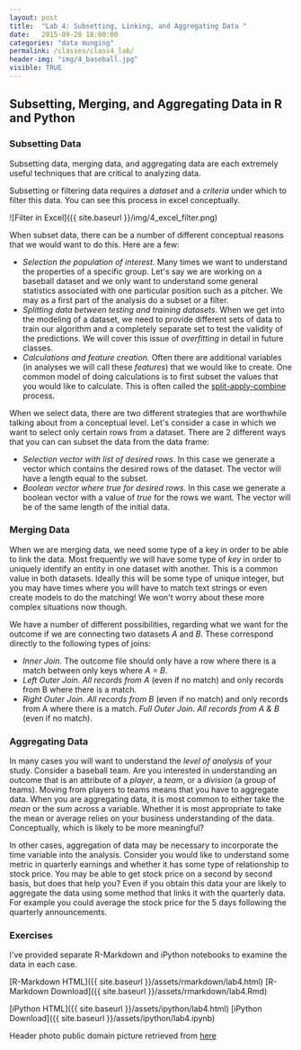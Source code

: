 ```yaml
---
layout: post
title:  "Lab 4: Subsetting, Linking, and Aggregating Data "
date:   2015-09-28 18:00:00
categories: "data munging"
permalink: /classes/class4_lab/
header-img: "img/4_baseball.jpg"
visible: TRUE
---
```


## Subsetting, Merging, and Aggregating Data in R and Python

### Subsetting Data
Subsetting data, merging data, and aggregating data are each extremely useful techniques that are critical to analyzing data.  

Subsetting or filtering data requires a *dataset* and a *criteria* under which to filter this data.  You can see this process in excel conceptually. 

![Filter in Excel]({{ site.baseurl }}/img/4_excel_filter.png) 

When subset data, there can be a number of different conceptual reasons that we would want to do this.  Here are a few:
* *Selection the population of interest*.  Many times we want to understand the properties of a specific group.  Let's say we are working on a baseball dataset and we only want to understand some general statistics associated with one particular position such as a pitcher.  We may as a first part of the analysis do a subset or a filter.  
* *Splitting data between testing and training datasets*.  When we get into the modeling of a dataset, we need to provide different sets of data to train our algorithm and a completely separate set to test the validity of the predictions.  We will cover this issue of *overfitting* in detail in future classes.
* *Calculations and feature creation.* Often there are additional variables (in analyses we will call these *features*) that we would like to create.  One common model of doing calculations is to first subset the values that you would like to calculate.  This is often called the [split-apply-combine](https://ramnathv.github.io/pycon2014-r/explore/sac.html) process.  

When we select data, there are two different strategies that are worthwhile talking about from a conceptual level.  Let's consider a case in which we want to select only certain rows from a dataset.  There are 2 different ways that you can can subset the data from the data frame:
* *Selection vector with list of desired rows*. In this case we generate a vector which contains the desired rows of the dataset.  The vector will have a length equal to the subset.
* *Boolean vector where true for desired rows*.  In this case we generate a boolean vector with a value of *true* for the rows we want.  The vector will be of the same length of the initial data. 

### Merging Data
When we are merging data, we need some type of a key in order to be able to link the data. Most frequently we will have some type of *key* in order to uniquely identify an entity in one dataset with another.  This is a common value in both datasets.  Ideally this will be some type of unique integer, but you may have times where you will have to match text strings or even create models to do the matching!  We won't worry about these more complex situations now though. 

We have a number of different possibilities, regarding what we want for the outcome if we are connecting two datasets *A* and *B*.  These correspond directly to the following types of joins:

* *Inner Join*. The outcome file should only have a row where there is a match between only keys where *A = B*.
* *Left Outer Join*.  *All records from A* (even if no match) and only records from B where there is a match.
*  *Right Outer Join*.  *All records from B* (even if no match) and only records from A where there is a match.
  *Full Outer Join*.  *All records from A & B* (even if no match).

### Aggregating Data
In many cases you will want to understand the *level of analysis* of your study.  Consider a baseball team.  Are you interested in understanding an outcome that is an attribute of a *player*, a *team*, or a *division* (a group of teams).  Moving from players to teams means that you have to aggregate data.  When you are aggregating data, it is most common to either take the *mean* or the *sum* across a variable.  Whether it is most appropriate to take the mean or average relies on your business understanding of the data.  Conceptually, which is likely to be more meaningful?

In other cases, aggregation of data may be necessary to incorporate the time variable into the analysis.  Consider you would like to understand some metric in quarterly earnings and whether it has some type of relationship to stock price. You may be able to get stock price on a second by second basis, but does that help you?  Even if you obtain this data your are likely to aggregate the data using some method that links it with the quarterly data.  For example you could average the stock price for the 5 days following the quarterly announcements. 

### Exercises 

I've provided separate R-Markdown and iPython notebooks to examine the data in each case. 

[R-Markdown HTML]({{ site.baseurl }}/assets/rmarkdown/lab4.html)
[R-Markdown Download]({{ site.baseurl }}/assets/rmarkdown/lab4.Rmd)

[iPython HTML]({{ site.baseurl }}/assets/ipython/lab4.html)
[iPython Download]({{ site.baseurl }}/assets/ipython/lab4.ipynb)


Header photo public domain picture retrieved from [here](http://publicdomainblog.com/wp-content/uploads/2008/06/baseball.jpg)